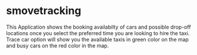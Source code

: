 # smovetracking
This Application shows the booking availabilty of cars and possible drop-off locations once you select the preferred time you are looking to hire the taxi.
Trace car option will show you the available taxis in green color on the map and busy cars on the red color in the map.
